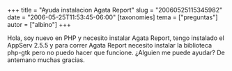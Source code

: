 +++
title = "Ayuda instalacion Agata Report"
slug = "20060525115345982"
date = "2006-05-25T11:53:45-06:00"
[taxonomies]
tema = ["preguntas"]
autor = ["albino"]
+++

Hola, soy nuevo en PHP y necesito instalar Agata Report, tengo instalado
el AppServ 2.5.5 y para correr Agata Report necesito instalar la
biblioteca php-gtk pero no puedo hacer que funcione. ¿Alguien me puede
ayudar? De antemano muchas gracias.
